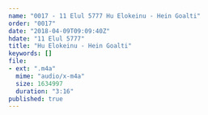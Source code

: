 ```yaml
---
name: "0017 - 11 Elul 5777 Hu Elokeinu - Hein Goalti"
order: "0017"
date: "2018-04-09T09:09:40Z"
hdate: "11 Elul 5777"
title: "Hu Elokeinu - Hein Goalti"
keywords: []
file:
- ext: ".m4a"
  mime: "audio/x-m4a"
  size: 1634997
  duration: "3:16"
published: true
---
```


